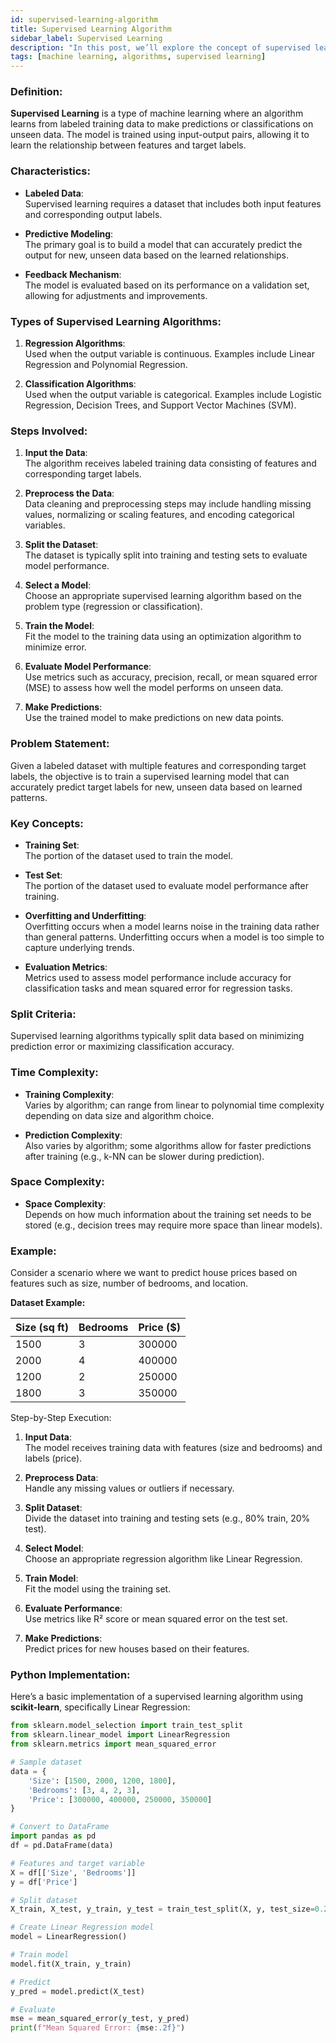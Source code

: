 ```yaml
---
id: supervised-learning-algorithm  
title: Supervised Learning Algorithm  
sidebar_label: Supervised Learning  
description: "In this post, we’ll explore the concept of supervised learning, a fundamental approach in machine learning where models are trained using labeled data."  
tags: [machine learning, algorithms, supervised learning]
---
```


### Definition:
**Supervised Learning** is a type of machine learning where an algorithm learns from labeled training data to make predictions or classifications on unseen data. The model is trained using input-output pairs, allowing it to learn the relationship between features and target labels.

<AdsComponent />

### Characteristics:
- **Labeled Data**:  
  Supervised learning requires a dataset that includes both input features and corresponding output labels.

- **Predictive Modeling**:  
  The primary goal is to build a model that can accurately predict the output for new, unseen data based on the learned relationships.

- **Feedback Mechanism**:  
  The model is evaluated based on its performance on a validation set, allowing for adjustments and improvements.

### Types of Supervised Learning Algorithms:
1. **Regression Algorithms**:  
   Used when the output variable is continuous. Examples include Linear Regression and Polynomial Regression.
   
2. **Classification Algorithms**:  
   Used when the output variable is categorical. Examples include Logistic Regression, Decision Trees, and Support Vector Machines (SVM).

<Ads />

### Steps Involved:
1. **Input the Data**:  
   The algorithm receives labeled training data consisting of features and corresponding target labels.
   
2. **Preprocess the Data**:  
   Data cleaning and preprocessing steps may include handling missing values, normalizing or scaling features, and encoding categorical variables.

3. **Split the Dataset**:  
   The dataset is typically split into training and testing sets to evaluate model performance.

4. **Select a Model**:  
   Choose an appropriate supervised learning algorithm based on the problem type (regression or classification).

5. **Train the Model**:  
   Fit the model to the training data using an optimization algorithm to minimize error.

6. **Evaluate Model Performance**:  
   Use metrics such as accuracy, precision, recall, or mean squared error (MSE) to assess how well the model performs on unseen data.

7. **Make Predictions**:  
   Use the trained model to make predictions on new data points.

<AdsComponent />

### Problem Statement:
Given a labeled dataset with multiple features and corresponding target labels, the objective is to train a supervised learning model that can accurately predict target labels for new, unseen data based on learned patterns.

### Key Concepts:
- **Training Set**:  
  The portion of the dataset used to train the model.

- **Test Set**:  
  The portion of the dataset used to evaluate model performance after training.

- **Overfitting and Underfitting**:  
  Overfitting occurs when a model learns noise in the training data rather than general patterns. Underfitting occurs when a model is too simple to capture underlying trends.

- **Evaluation Metrics**:  
  Metrics used to assess model performance include accuracy for classification tasks and mean squared error for regression tasks.

<Ads />

### Split Criteria:
Supervised learning algorithms typically split data based on minimizing prediction error or maximizing classification accuracy.

### Time Complexity:
- **Training Complexity**:  
  Varies by algorithm; can range from linear to polynomial time complexity depending on data size and algorithm choice.
  
- **Prediction Complexity**:  
  Also varies by algorithm; some algorithms allow for faster predictions after training (e.g., k-NN can be slower during prediction).

### Space Complexity:
- **Space Complexity**:  
  Depends on how much information about the training set needs to be stored (e.g., decision trees may require more space than linear models).

### Example:
Consider a scenario where we want to predict house prices based on features such as size, number of bedrooms, and location.

**Dataset Example:**

| Size (sq ft) | Bedrooms | Price ($) |
|---------------|----------|-----------|
| 1500          | 3        | 300000    |
| 2000          | 4        | 400000    |
| 1200          | 2        | 250000    |
| 1800          | 3        | 350000    |

Step-by-Step Execution:

1. **Input Data**:  
   The model receives training data with features (size and bedrooms) and labels (price).

2. **Preprocess Data**:  
   Handle any missing values or outliers if necessary.

3. **Split Dataset**:  
   Divide the dataset into training and testing sets (e.g., 80% train, 20% test).

4. **Select Model**:  
   Choose an appropriate regression algorithm like Linear Regression.

5. **Train Model**:  
   Fit the model using the training set.

6. **Evaluate Performance**:  
   Use metrics like R² score or mean squared error on the test set.

7. **Make Predictions**:  
   Predict prices for new houses based on their features.

<AdsComponent />

### Python Implementation:
Here’s a basic implementation of a supervised learning algorithm using **scikit-learn**, specifically Linear Regression:

```python
from sklearn.model_selection import train_test_split
from sklearn.linear_model import LinearRegression
from sklearn.metrics import mean_squared_error

# Sample dataset
data = {
    'Size': [1500, 2000, 1200, 1800],
    'Bedrooms': [3, 4, 2, 3],
    'Price': [300000, 400000, 250000, 350000]
}

# Convert to DataFrame
import pandas as pd
df = pd.DataFrame(data)

# Features and target variable
X = df[['Size', 'Bedrooms']]
y = df['Price']

# Split dataset
X_train, X_test, y_train, y_test = train_test_split(X, y, test_size=0.2, random_state=42)

# Create Linear Regression model
model = LinearRegression()

# Train model
model.fit(X_train, y_train)

# Predict
y_pred = model.predict(X_test)

# Evaluate
mse = mean_squared_error(y_test, y_pred)
print(f"Mean Squared Error: {mse:.2f}")
```

